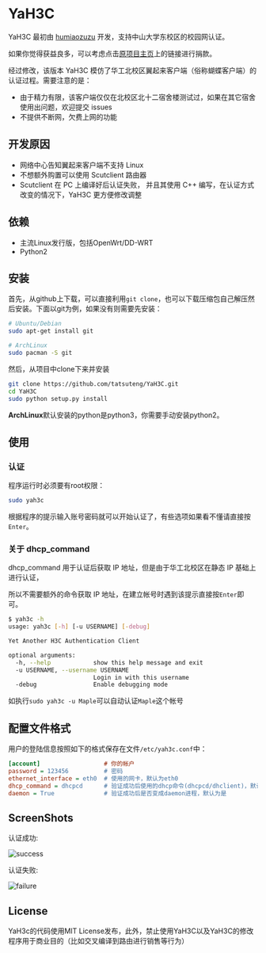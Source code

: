 YaH3C
=====

YaH3C 最初由 [humiaozuzu](https://github.com/humiaozuzu/) 开发，支持中山大学东校区的校园网认证。

如果你觉得获益良多，可以考虑点击[原项目主页](https://github.com/humiaozuzu/YaH3C/)上的链接进行捐款。

经过修改，该版本 YaH3C 模仿了华工北校区翼起来客户端（俗称蝴蝶客户端）的认证过程。需要注意的是：

+ 由于精力有限，该客户端仅仅在北校区北十二宿舍楼测试过，如果在其它宿舍使用出问题，欢迎提交 issues
+ 不提供不断网，欠费上网的功能

开发原因
---------------

+ 网络中心告知翼起来客户端不支持 Linux
+ 不想额外购置可以使用 Scutclient 路由器
+ Scutclient 在 PC 上编译好后认证失败， 并且其使用 C++ 编写，在认证方式改变的情况下，YaH3C 更方便修改调整

依赖
------------
 
* 主流Linux发行版，包括OpenWrt/DD-WRT
* Python2

安装
------------

首先，从github上下载，可以直接利用`git clone`，也可以下载压缩包自己解压然后安装。下面以git为例，如果没有则需要先安装：

```bash
# Ubuntu/Debian
sudo apt-get install git

# ArchLinux
sudo pacman -S git
```
然后，从项目中clone下来并安装

```bash
git clone https://github.com/tatsuteng/YaH3C.git
cd YaH3C
sudo python setup.py install
```

**ArchLinux**默认安装的python是python3，你需要手动安装python2。

使用
----

### 认证

程序运行时必须要有root权限：

```bash
sudo yah3c
```

根据程序的提示输入账号密码就可以开始认证了，有些选项如果看不懂请直接按`Enter`。

### 关于 dhcp_command

dhcp_command 用于认证后获取 IP 地址，但是由于华工北校区在静态 IP 基础上进行认证，

所以不需要额外的命令获取 IP 地址，在建立帐号时遇到该提示直接按`Enter`即可。

``` bash
$ yah3c -h       
usage: yah3c [-h] [-u USERNAME] [-debug]

Yet Another H3C Authentication Client

optional arguments:
  -h, --help            show this help message and exit
  -u USERNAME, --username USERNAME
                        Login in with this username
  -debug                Enable debugging mode
```

如执行`sudo yah3c -u Maple`可以自动认证`Maple`这个帐号

配置文件格式
---------
用户的登陆信息按照如下的格式保存在文件`/etc/yah3c.conf`中：

``` ini
[account]                  # 你的帐户 
password = 123456          # 密码
ethernet_interface = eth0  # 使用的网卡，默认为eth0
dhcp_command = dhcpcd      # 验证成功后使用的dhcp命令(dhcpcd/dhclient)，默认为空
daemon = True              # 验证成功后是否变成daemon进程，默认为是
```

ScreenShots
-----------

认证成功:

![success](https://raw.github.com/tatsuteng/YaH3C/master/screenshots/success.png)

认证失败:

![failure](https://raw.github.com/tatusteng/YaH3C/master/screenshots/failure.png)

License
-------
YaH3c的代码使用MIT License发布，此外，禁止使用YaH3C以及YaH3C的修改程序用于商业目的（比如交叉编译到路由进行销售等行为）
